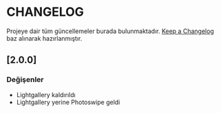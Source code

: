 # CHANGELOG

Projeye dair tüm güncellemeler burada bulunmaktadır. [Keep a Changelog](https://keepachangelog.com/en/1.0.0/) baz alınarak hazırlanmıştır.

## [2.0.0]

### Değişenler

- Lightgallery kaldırıldı
- Lightgallery yerine Photoswipe geldi
